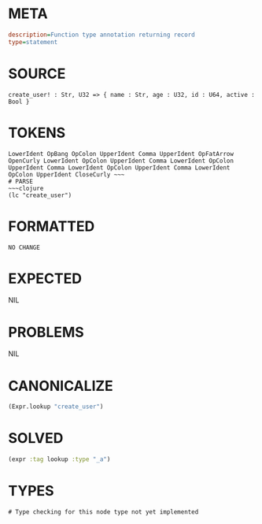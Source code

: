 # META
~~~ini
description=Function type annotation returning record
type=statement
~~~
# SOURCE
~~~roc
create_user! : Str, U32 => { name : Str, age : U32, id : U64, active : Bool }
~~~
# TOKENS
~~~text
LowerIdent OpBang OpColon UpperIdent Comma UpperIdent OpFatArrow OpenCurly LowerIdent OpColon UpperIdent Comma LowerIdent OpColon UpperIdent Comma LowerIdent OpColon UpperIdent Comma LowerIdent OpColon UpperIdent CloseCurly ~~~
# PARSE
~~~clojure
(lc "create_user")
~~~
# FORMATTED
~~~roc
NO CHANGE
~~~
# EXPECTED
NIL
# PROBLEMS
NIL
# CANONICALIZE
~~~clojure
(Expr.lookup "create_user")
~~~
# SOLVED
~~~clojure
(expr :tag lookup :type "_a")
~~~
# TYPES
~~~roc
# Type checking for this node type not yet implemented
~~~
